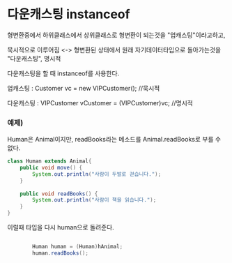 # 다운캐스팅 instanceof
 
형변환중에서 하위클래스에서 상위클래스로 형변환이 되는것을 "업캐스팅"이라고하고,

묵시적으로 이루어짐 <-> 형변환된 상태에서 원래 자기데이터타입으로 돌아가는것을 "다운캐스팅", 명시적

다운캐스팅을 할 때 instanceof를 사용한다.


업캐스팅 : Customer vc = new VIPCustomer(); //묵시적

다운캐스팅 : VIPCustomer vCustomer = (VIPCustomer)vc; //명시적

### 예제) 

Human은 Animal이지만, readBooks라는 메소드를 Animal.readBooks로 부를 수 없다.

```java
class Human extends Animal{
	public void move() {
		System.out.println("사람이 두발로 걷습니다.");
	}
	
	public void readBooks() {
		System.out.println("사람이 책을 읽습니다.");
	}
}
```

이럴때 타입을 다시 human으로 돌려준다.
```java

		Human human = (Human)hAnimal;
		human.readBooks();
```
